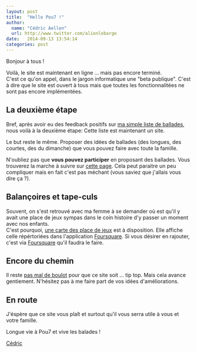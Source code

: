 ```yaml
---
layout: post
title:  "Hello Pou7 !"
author:
  name: "Cédric Aellen"
  url: http://www.twitter.com/alienlebarge
date:   2014-09-13 13:54:14
categories: post
---
```


Bonjour à tous !

Voilà, le site est maintenant en ligne ... mais pas encore terminé.  
C'est ce qu'on appel, dans le jargon informatique une "beta publique". C'est à dire que le site est ouvert à tous mais que toutes les fonctionnalitées ne sont pas encore implémentées.

## La deuxième étape

Bref, après avoir eu des feedback positifs sur [ma simple liste de ballades](https://github.com/alienlebarge/pou7/blob/c75407fd178bcfbb7dff4db26d6ead006bb7931e/README.md), nous voilà à la deuxième étape: Cette liste est maintenant un site.

Le but reste le même. Proposer des idées de ballades (des longues, des courtes, des du dimanche) que vous pouvez faire avec toute la famille.

N'oubliez pas que **vous pouvez participer** en proposant des ballades. Vous trouverez la marche à suivre sur [cette page](http://pou7.ch/a-propos.html). Cela peut paraitre un peu compliquer mais en fait c'est pas méchant (vous saviez que j'allais vous dire ça ?).

## Balançoires et tape-culs

Souvent, on s'est retrouvé avec ma femme à se demander où est qu'il y avait une place de jeux sympas dans le coin histoire d'y passer un moment avec nos enfants.  
C'est pourquoi, [une carte des place de jeux](http://pou7.ch/places-de-jeux.html) est à disposition. Elle affiche celle répértoriées dans l'application [Foursquare](http://www.foursquare.com). Si vous désirer en rajouter, c'est via [Foursquare](http://www.foursquare.com) qu'il faudra le faire.

## Encore du chemin

Il reste [pas mal de boulot](https://github.com/alienlebarge/pou7/issues "liste des cas ouverts") pour que ce site soit ... tip top. Mais cela avance gentiement. N'hésitez pas à me faire part de vos idées d'améliorations.

## En route

J'éspère que ce site vous plaît et surtout qu'il vous serra utile à vous et votre famille.

Longue vie à Pou7 et vive les balades !

[Cédric](http://www.twitter.com/alienlebarge)
